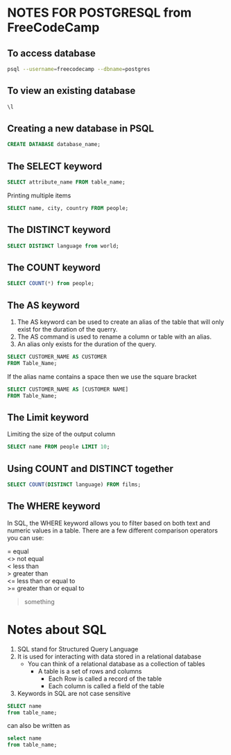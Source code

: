 # NOTES FOR POSTGRESQL from FreeCodeCamp

## To access database 

```bash
psql --username=freecodecamp --dbname=postgres
```

## To view an existing database

```bash
\l
```

## Creating a new database in PSQL

```SQL
CREATE DATABASE database_name;
```

## The SELECT keyword

```SQL
SELECT attribute_name FROM table_name;
```

Printing multiple items

```SQL
SELECT name, city, country FROM people;
```

## The DISTINCT keyword

```SQL
SELECT DISTINCT language from world;
```
## The COUNT keyword

```SQL
SELECT COUNT(*) from people;
```

## The AS keyword

1. The AS keyword can be used to create an alias of the table that will only exist for the duration of the querry.
2. The AS command is used to rename a column or table with an alias.
3. An alias only exists for the duration of the query.

```SQL
SELECT CUSTOMER_NAME AS CUSTOMER
FROM Table_Name;
```

If the alias name contains a space then we use the square bracket

```SQL
SELECT CUSTOMER_NAME AS [CUSTOMER NAME]
FROM Table_Name;
```
## The Limit keyword

Limiting the size of the output column 
```SQL
SELECT name FROM people LIMIT 10;
```

## Using COUNT and DISTINCT together

```SQL
SELECT COUNT(DISTINCT language) FROM films;
```

## The WHERE keyword

In SQL, the WHERE keyword allows you to filter based on both text and numeric values in a table. There are a few different comparison operators you can use:

= equal <br>
<> not equal <br>
< less than <br>
\> greater than <br>
<= less than or equal to <br>
\>= greater than or equal to <br>
> something
# Notes about SQL

1. SQL stand for Structured Query Language 
2. It is used for interacting with data stored in a relational database
    - You can think of a relational database as a collection of tables 
        - A table is a set of rows and columns
            - Each Row is called a record of the table
            - Each column is called a field of the table 
3. Keywords in SQL are not case sensitive
```SQL
SELECT name 
from table_name;
```
can also be written as
```SQL
select name
from table_name;
```


